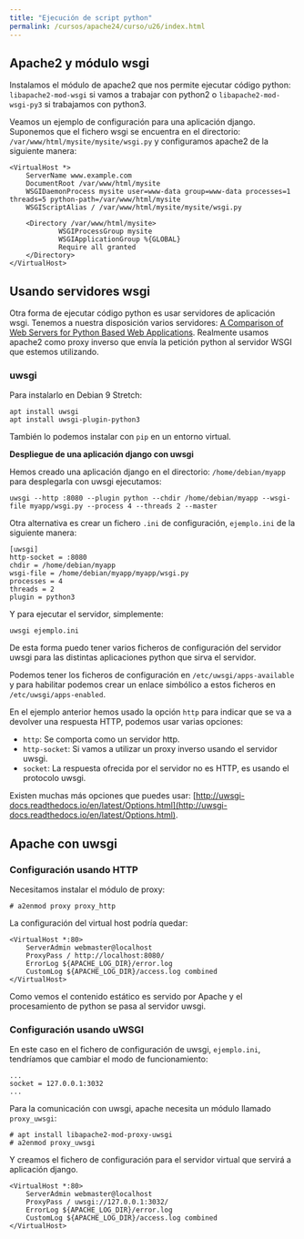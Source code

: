 ```yaml
---
title: "Ejecución de script python"
permalink: /cursos/apache24/curso/u26/index.html
---
```


## Apache2 y módulo wsgi

Instalamos el módulo de apache2 que nos permite ejecutar código python: `libapache2-mod-wsgi` si vamos a trabajar con python2 o `libapache2-mod-wsgi-py3` si trabajamos con python3.

Veamos un ejemplo de configuración para una aplicación django. Suponemos que el fichero wsgi se encuentra en el directorio: `/var/www/html/mysite/mysite/wsgi.py` y configuramos apache2 de la siguiente manera:

    <VirtualHost *>
        ServerName www.example.com
        DocumentRoot /var/www/html/mysite
        WSGIDaemonProcess mysite user=www-data group=www-data processes=1 threads=5 python-path=/var/www/html/mysite
        WSGIScriptAlias / /var/www/html/mysite/mysite/wsgi.py

        <Directory /var/www/html/mysite>
                WSGIProcessGroup mysite
                WSGIApplicationGroup %{GLOBAL}
                Require all granted
        </Directory>
    </VirtualHost>

## Usando servidores wsgi

Otra forma de ejecutar código python es usar servidores de aplicación wsgi. Tenemos a nuestra disposición varios servidores: [A Comparison of Web Servers for Python Based Web Applications](https://www.digitalocean.com/community/tutorials/a-comparison-of-web-servers-for-python-based-web-applications). Realmente usamos apache2 como proxy inverso que envía la petición python al servidor WSGI que estemos utilizando.

### uwsgi

Para instalarlo en Debian 9 Stretch:

    apt install uwsgi
    apt install uwsgi-plugin-python3

También lo podemos instalar con `pip` en un entorno virtual.  

**Despliegue de una aplicación django con uwsgi**

Hemos creado una aplicación django en el directorio: `/home/debian/myapp` para desplegarla con uwsgi ejecutamos:

    uwsgi --http :8080 --plugin python --chdir /home/debian/myapp --wsgi-file myapp/wsgi.py --process 4 --threads 2 --master 

Otra alternativa es crear un fichero `.ini` de configuración, `ejemplo.ini` de la siguiente manera:

    [uwsgi]
    http-socket = :8080
    chdir = /home/debian/myapp 
    wsgi-file = /home/debian/myapp/myapp/wsgi.py
    processes = 4
    threads = 2
    plugin = python3

Y para ejecutar el servidor, simplemente:

    uwsgi ejemplo.ini

De esta forma puedo tener varios ficheros de configuración del servidor uwsgi para las distintas aplicaciones python que sirva el servidor.

Podemos tener los ficheros de configuración en `/etc/uwsgi/apps-available` y para habilitar podemos crear un enlace simbólico a estos ficheros en `/etc/uwsgi/apps-enabled`.

En el ejemplo anterior hemos usado la opción `http` para indicar que se va a devolver una respuesta HTTP, podemos usar varias opciones:

* `http`: Se comporta como un servidor http.
* `http-socket`: Si vamos a utilizar un proxy inverso usando el servidor uwsgi.
* `socket`: La respuesta ofrecida por el servidor no es HTTP, es usando el protocolo uwsgi.

Existen muchas más opciones que puedes usar: [http://uwsgi-docs.readthedocs.io/en/latest/Options.html](http://uwsgi-docs.readthedocs.io/en/latest/Options.html).

## Apache con uwsgi

### Configuración usando HTTP

Necesitamos instalar el módulo de proxy:
    
    # a2enmod proxy proxy_http

La configuración del virtual host podría quedar:

    <VirtualHost *:80> 
        ServerAdmin webmaster@localhost
        ProxyPass / http://localhost:8080/
        ErrorLog ${APACHE_LOG_DIR}/error.log
        CustomLog ${APACHE_LOG_DIR}/access.log combined
    </VirtualHost>

Como vemos el contenido estático es servido por Apache y el procesamiento de python se pasa al servidor uwsgi.

### Configuración usando uWSGI

En este caso en el fichero de configuración de uwsgi, `ejemplo.ini`, tendríamos que cambiar el modo de funcionamiento:

    ...
    socket = 127.0.0.1:3032
    ...

Para la comunicación con uwsgi, apache necesita un módulo llamado `proxy_uwsgi`:

    # apt install libapache2-mod-proxy-uwsgi
    # a2enmod proxy_uwsgi

Y creamos el fichero de configuración para el servidor virtual que servirá a aplicación django.

    <VirtualHost *:80>
        ServerAdmin webmaster@localhost
        ProxyPass / uwsgi://127.0.0.1:3032/
        ErrorLog ${APACHE_LOG_DIR}/error.log
        CustomLog ${APACHE_LOG_DIR}/access.log combined
    </VirtualHost>

